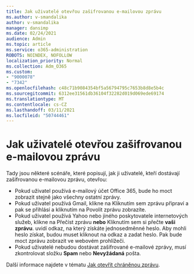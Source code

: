 ```yaml
---
title: Jak uživatelé otevřou zašifrovanou e-mailovou zprávu
ms.author: v-smandalika
author: v-smandalika
manager: dansimp
ms.date: 02/24/2021
audience: Admin
ms.topic: article
ms.service: o365-administration
ROBOTS: NOINDEX, NOFOLLOW
localization_priority: Normal
ms.collection: Adm_O365
ms.custom:
- "9000078"
- "7342"
ms.openlocfilehash: c48c71b9084354bf5a56794795c7653b8d8e5b4c
ms.sourcegitcommit: 6312ee31561db36104f32282d019d069ede69174
ms.translationtype: MT
ms.contentlocale: cs-CZ
ms.lasthandoff: 03/11/2021
ms.locfileid: "50744461"
---
```

# <a name="how-users-open-an-encrypted-email-message"></a>Jak uživatelé otevřou zašifrovanou e-mailovou zprávu

Tady jsou některé scénáře, které popisují, jak ji uživatelé, kteří dostávají zašifrovanou e-mailovou zprávu, otevřou:

- Pokud uživatel používá e-mailový účet Office 365, bude ho moct zobrazit stejně jako všechny ostatní zprávy.
- Pokud uživatel používá Gmail, klikne  na Kliknutím sem zprávu připraví a pak se  přihlásí a kliknutím na Povolit zprávu zobrazíte.
- Pokud uživatel používá Yahoo nebo jiného poskytovatele internetových služeb, klikne na Přečíst zprávu **nebo** Kliknutím sem si přečte **vaši zprávu**. uvidí odkaz, na který získáte jednosedměnné heslo. Aby mohli heslo získat, budou muset kliknout na odkaz a zadat heslo. Pak bude moct zprávu zobrazit ve webovém prohlížeči.
- Pokud uživatelé nebudou dostávat zašifrované e-mailové zprávy, musí zkontrolovat složku **Spam** nebo **Nevyžádaná** pošta.

Další informace najdete v tématu [Jak otevřít chráněnou zprávu](https://support.microsoft.com/topic/how-do-i-open-a-protected-message-1157a286-8ecc-4b1e-ac43-2a608fbf3098).